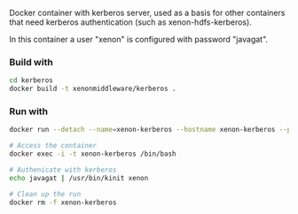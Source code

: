 Docker container with kerberos server, used as a basis for other containers that need 
kerberos authentication (such as xenon-hdfs-kerberos).

In this container a user "xenon" is configured with password "javagat".

### Build with

```bash
cd kerberos
docker build -t xenonmiddleware/kerberos .
```

### Run with

```bash
docker run --detach --name=xenon-kerberos --hostname xenon-kerberos --publish 10022:22 xenonmiddleware/kerberos

# Access the container
docker exec -i -t xenon-kerberos /bin/bash

# Authenicate with kerberos
echo javagat | /usr/bin/kinit xenon 

# Clean up the run
docker rm -f xenon-kerberos
```

